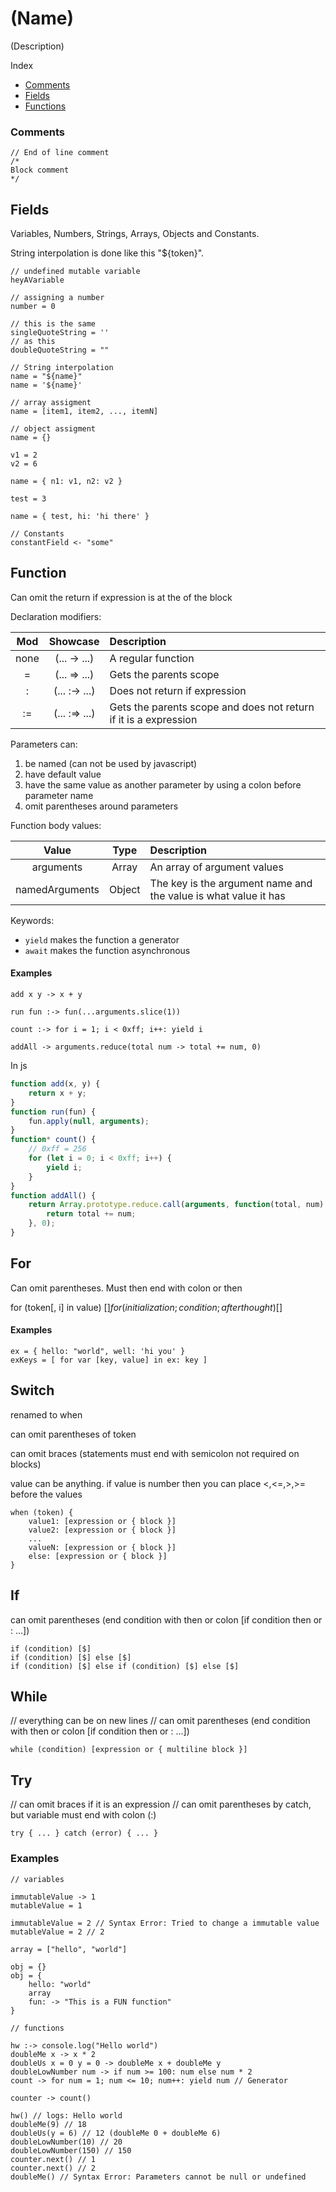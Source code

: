 # (Name)
(Description)

Index
- [Comments][0]
- [Fields][1]
- [Functions][2]

### Comments
```
// End of line comment
/* 
Block comment 
*/
```

Fields
---

Variables, Numbers, Strings, Arrays, Objects and Constants.

String interpolation is done like this "${token}".

```
// undefined mutable variable
heyAVariable

// assigning a number
number = 0

// this is the same 
singleQuoteString = ''
// as this
doubleQuoteString = ""

// String interpolation
name = "${name}"
name = '${name}'

// array assigment
name = [item1, item2, ..., itemN]

// object assigment
name = {}

v1 = 2
v2 = 6

name = { n1: v1, n2: v2 }

test = 3

name = { test, hi: 'hi there' }

// Constants 
constantField <- "some"
```
Function
---
Can omit the return if expression is at the of the block

Declaration modifiers:

| Mod  |   Showcase     |                           Description                           |
|:----:|:--------------:|:----------------------------------------------------------------|
| none | (... -> ...)   | A regular function                                              |
|  =   | (... => ...)   | Gets the parents scope                                          |
|  :   | (... :-> ...)  | Does not return if expression                                   |
|  :=  | (... :=> ...)  | Gets the parents scope and does not return if it is a expression|

Parameters can:

1. be named (can not be used by javascript)
2. have default value
3. have the same value as another parameter by using a colon before parameter name
4. omit parentheses around parameters

Function body values:

|     Value      |  Type  |                           Description                           |
|:--------------:|:------:|:----------------------------------------------------------------|
| arguments      | Array  | An array of argument values                                     |
| namedArguments | Object | The key is the argument name and the value is what value it has |

Keywords:
- `yield` makes the function a generator
- `await` makes the function asynchronous 

#### Examples

```
add x y -> x + y

run fun :-> fun(...arguments.slice(1))

count :-> for i = 1; i < 0xff; i++: yield i

addAll -> arguments.reduce(total num -> total += num, 0)
```
In js 
```js
function add(x, y) {
    return x + y;
}
function run(fun) {
    fun.apply(null, arguments);
}
function* count() {
    // 0xff = 256
    for (let i = 0; i < 0xff; i++) {
        yield i;
    }
}
function addAll() {
    return Array.prototype.reduce.call(arguments, function(total, num) {
        return total += num;
    }, 0);
}
```

## For

Can omit parentheses. Must then end with colon or then

for (token[, i] in value) [$]
for (initialization; condition; afterthought) [$]

#### Examples
```
ex = { hello: "world", well: 'hi you' }
exKeys = [ for var [key, value] in ex: key ]
```

## Switch

renamed to when

can omit parentheses of token

can omit braces (statements must end with semicolon not required on blocks)

value can be anything. if value is number then you can place <,<=,>,>= before the values

```
when (token) {
    value1: [expression or { block }]
    value2: [expression or { block }]
    ...
    valueN: [expression or { block }]
    else: [expression or { block }]
}
```

## If

can omit parentheses (end condition with then or colon [if condition then or : ...])


```
if (condition) [$]
if (condition) [$] else [$]
if (condition) [$] else if (condition) [$] else [$]
```

## While

// everything can be on new lines
// can omit parentheses (end condition with then or colon [if condition then or : ...])

```
while (condition) [expression or { multiline block }]
```

## Try

// can omit braces if it is an expression
// can omit parentheses by catch, but variable must end with colon (:)
```
try { ... } catch (error) { ... }
```

### Examples
```
// variables

immutableValue -> 1
mutableValue = 1

immutableValue = 2 // Syntax Error: Tried to change a immutable value
mutableValue = 2 // 2

array = ["hello", "world"]

obj = {}
obj = {
    hello: "world"
    array
    fun: -> "This is a FUN function"
}

// functions

hw :-> console.log("Hello world")
doubleMe x -> x * 2
doubleUs x = 0 y = 0 -> doubleMe x + doubleMe y
doubleLowNumber num -> if num >= 100: num else num * 2
count -> for num = 1; num <= 10; num++: yield num // Generator

counter -> count()

hw() // logs: Hello world
doubleMe(9) // 18
doubleUs(y = 6) // 12 (doubleMe 0 + doubleMe 6)
doubleLowNumber(10) // 20
doubleLowNumber(150) // 150
counter.next() // 1
counter.next() // 2
doubleMe() // Syntax Error: Parameters cannot be null or undefined
```

[0]: #comments "Comments"
[1]: #fields "Fields"
[2]: #function "Functions"
